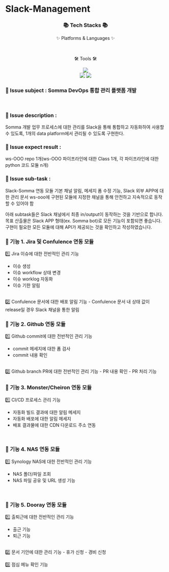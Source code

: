# Slack-Management

<div align=center>
	<h3>📚 Tech Stacks 📚</h3>
	<p>✨ Platforms & Languages ✨</p>
</div>
<div align="center">
</div>
<br>
<div align=center>
	<p>🛠 Tools 🛠</p>
</div>
<div align=center>
	<img src="https://img.shields.io/badge/Visual%20Studio%20Code-007ACC?style=flat&logo=VisualStudioCode&logoColor=white" />
	<br>
	<img src="https://img.shields.io/badge/AWS-232F3E?style=flat&logo=AmazonAWS&logoColor=white" />
	<img src="https://img.shields.io/badge/GitHub-181717?style=flat&logo=GitHub&logoColor=white" />
</div>


### 🏁 Issue subject : Somma DevOps 통합 관리 플랫폼 개발
<br>

### 🏁 Issue description : 
Somma 개발 업무 프로세스에 대한 관리를 Slack을 통해 통합하고 자동화하여 사용할 수 있도록,
1개의 data platform에서 관리될 수 있도록 구현한다.
<br>

### 🏁 Issue expect result :
ws-OOO repo 1개(ws-OOO 파이프라인에 대한 Class 1개, 각 파이프라인에 대한 python 코드 모듈 n개)
<br>

### 🏁 Issue sub-task :
Slack-Somma 연동 모듈
기본 채널 알림, 메세지 폼 수정 기능, Slack 외부 APP에 대한 관리 문서
ws-ooo에 구현된 모듈에 지정한 채널을 통해 안전하고 지속적으로 동작할 수 있어야 함
<br>

아래 subtask들은 Slack 채널에서 최종 in/output이 동작하는 것을 기반으로 합니다.
목표 산출물은 Slack APP 형태(ex. Somma bot)로 모든 기능이 포함되면 좋습니다.
구현이 필요한 모든 모듈에 대해 API가 제공되는 것을 확인하고 작성하였습니다.
<br>

### 📌 기능 1. Jira 및 Confulence 연동 모듈
1️⃣ Jira 이슈에 대한 전반적인 관리 기능
- 이슈 생성
- 이슈 workflow 상태 변경
- 이슈 worklog 자동화
- 이슈 기한 알림
<br>
2️⃣ Confulence 문서에 대한 배포 알림 기능
- Confulence 문서 내 상태 값이 release일 경우 Slack 채널을 통한 알림
<br>

### 📌 기능 2. Github 연동 모듈
1️⃣ Github commit에 대한 전반적인 관리 기능
- commit 메세지에 대한 폼 검사
- commit 내용 확인
<br>
2️⃣ Github branch PR에 대한 전반적인 관리 기능
- PR 내용 확인
- PR 처리 기능
<br>

### 📌 기능 3. Monster/Cheiron 연동 모듈
1️⃣ CI/CD 프로세스 관리 기능
- 자동화 빌드 결과에 대한 알림 메세지
- 자동화 배포에 대한 알림 메세지
- 배포 결과물에 대한 CDN 다운로드 주소 연동
<br>

### 📌 기능 4. NAS 연동 모듈
1️⃣ Synology NAS에 대한 전반적인 관리 기능
- NAS 폴더/파일 조회
- NAS 파일 공유 및 URL 생성 기능
<br>

### 📌 기능 5. Dooray 연동 모듈
1️⃣ 출퇴근에 대한 전반적인 관리 기능
- 출근 기능
- 퇴근 기능
<br>
2️⃣ 문서 기안에 대한 관리 기능
- 휴가 신청
- 경비 신청
<br>

3️⃣ 점심 메뉴 확인 기능
